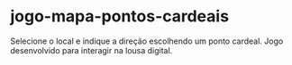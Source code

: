 # jogo-mapa-pontos-cardeais
Selecione o local e indique a direção escolhendo um ponto cardeal. Jogo desenvolvido para interagir na lousa digital.
